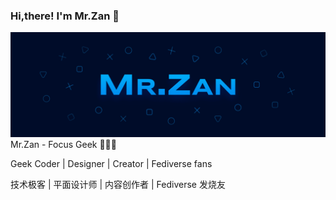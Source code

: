 ### Hi,there! I'm Mr.Zan  👋

![Banner](./Banner.png)
Mr.Zan - Focus Geek 👨🏻‍💻 

Geek Coder | Designer | Creator | Fediverse fans

技术极客 | 平面设计师 | 内容创作者 | Fediverse 发烧友

